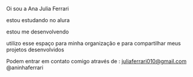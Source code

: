 Oi sou a Ana Julia Ferrari


estou estudando no alura 

estou me desenvolvendo 

utilizo esse espaço para minha organização e para compartilhar meus projetos desenvolvidos 


Podem entrar em contato comigo através de :
juliaferrari010@gmail.com
@aninhaferrari
